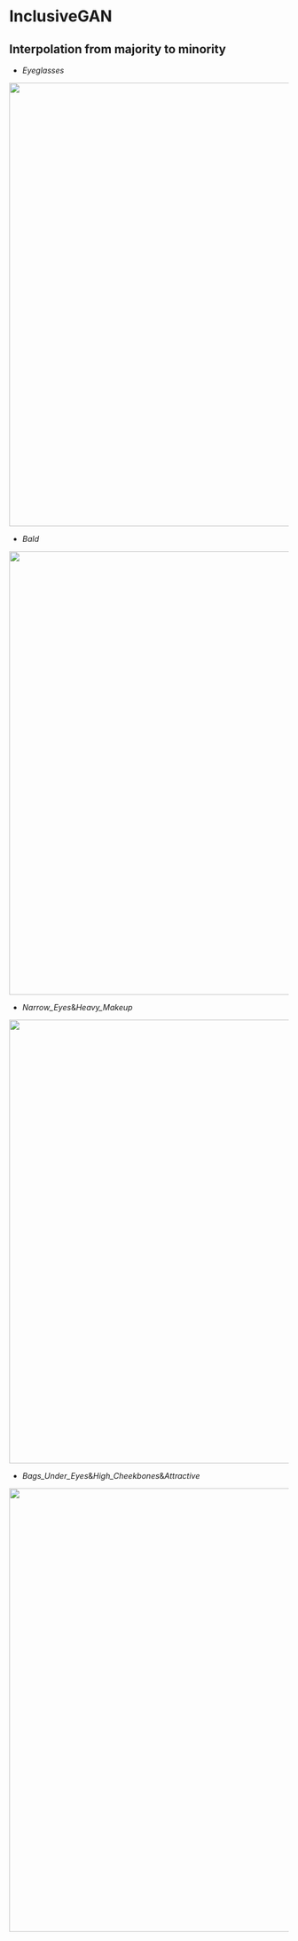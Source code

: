 # InclusiveGAN

## Interpolation from majority to minority
- *Eyeglasses*
<img src='fig/Video1_interp_Eyeglasses.gif' width=800>

- *Bald*
<img src='fig/Video2_interp_Bald.gif' width=800>

- *Narrow_Eyes*&*Heavy_Makeup*
<img src='fig/Video3_interp_Narrow_Eyes_and_Heavy_Makeup.gif' width=800>

- *Bags_Under_Eyes*&*High_Cheekbones*&*Attractive*
<img src='fig/Video4_interp_Bags_Under_Eyes_and_High_Cheekbones_and_Attractive.gif' width=800>

